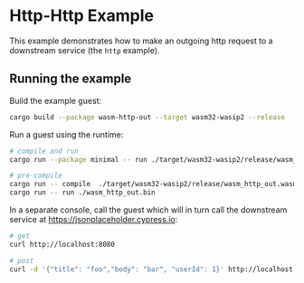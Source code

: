 # Http-Http Example

This example demonstrates how to make an outgoing http request to a downstream service (the `http` example).

## Running the example

Build the example guest:

```bash
cargo build --package wasm-http-out --target wasm32-wasip2 --release
```

Run a guest using the runtime:

```bash
# compile and run
cargo run --package minimal -- run ./target/wasm32-wasip2/release/wasm_http_out.wasm

# pre-compile
cargo run -- compile  ./target/wasm32-wasip2/release/wasm_http_out.wasm --output ./wasm_http_out.bin
cargo run -- run ./wasm_http_out.bin
```


In a separate console, call the guest which will in turn call the downstream service
at <https://jsonplaceholder.cypress.io>:

```bash
# get
curl http://localhost:8080

# post
curl -d '{"title": "foo","body": "bar", "userId": 1}' http://localhost:8080
```